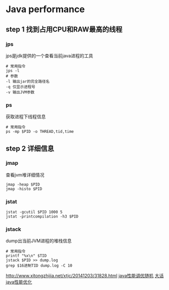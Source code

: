 # Java performance

## step 1 找到占用CPU和RAW最高的线程

### jps

jps是jdk提供的一个查看当前java进程的工具

```
# 常用指令
jps -l
# 参数
-l 输出jar的完全路径名
-q 仅显示进程号
-v 输出JVM参数
```

### ps

获取进程下线程信息

```
# 常用指令
ps -mp $PID -o THREAD,tid,time
```

## step 2 详细信息

### jmap

查看jvm堆详细情况

```
jmap -heap $PID
jmap -histo $PID
```

### jstat

```
jstat -gcutil $PID 1000 5
jstat -printcompilation -h3 $PID
```

### jstack

dump出当前JVM进程的堆栈信息

```
# 常用指令
printf "%x\n" $TID
jstack $PID >> dump.log
grep $16进制TID dump.log -C 10
```

http://www.xitongzhijia.net/xtjc/20141203/31828.html
[java性能调优随机](https://yq.aliyun.com/articles/236782?utm_content=m_34647)
[大话java性能优化](http://product.dangdang.com/23949549.html?ref=customer-0-B)
